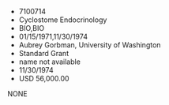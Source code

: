 * 7100714
* Cyclostome Endocrinology
* BIO,BIO
* 01/15/1971,11/30/1974
* Aubrey Gorbman, University of Washington
* Standard Grant
*   name not available
* 11/30/1974
* USD 56,000.00

NONE